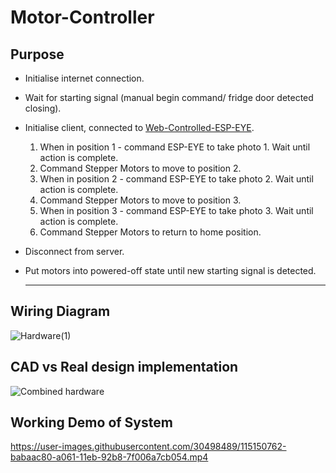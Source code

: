 # Motor-Controller

## Purpose
* Initialise internet connection.
* Wait for starting signal (manual begin command/ fridge door detected closing).
* Initialise client, connected to [Web-Controlled-ESP-EYE](https://github.com/Cool-Cooler/Web-Controlled-ESP-EYE).
  1. When in position 1 - command ESP-EYE to take photo 1. Wait until action is complete. 
  2. Command Stepper Motors to move to position 2.
  3. When in position 2 - command ESP-EYE to take photo 2. Wait until action is complete. 
  4. Command Stepper Motors to move to position 3.
  5. When in position 3 - command ESP-EYE to take photo 3. Wait until action is complete. 
  6. Command Stepper Motors to return to home position.
* Disconnect from server.
* Put motors into powered-off state until new starting signal is detected.
 
  *  *  *  *  *

## Wiring Diagram
![Hardware(1)](https://user-images.githubusercontent.com/30498489/115150341-d1600400-a05f-11eb-9d02-9134287702a5.png)


## CAD vs Real design implementation
![Combined hardware](https://user-images.githubusercontent.com/30498489/115150463-6cf17480-a060-11eb-936d-65fd7c3568d3.PNG)


## Working Demo of System
https://user-images.githubusercontent.com/30498489/115150762-babaac80-a061-11eb-92b8-7f006a7cb054.mp4
